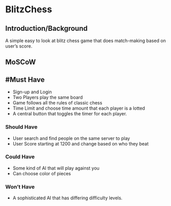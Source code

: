 # BlitzChess

## Introduction/Background
A simple easy to look at blitz chess game that does match-making based on user’s score.


## MoSCoW

## #Must Have
- Sign-up and Login
- Two Players play the same board 
- Game follows all the rules of classic chess
- Time Limit and choose time amount that each player is a lotted 
- A central button that toggles the timer for each player.

### Should Have
- User search and find people on the same server to play
- User Score starting at 1200 and change based on who they beat

### Could Have
- Some kind of AI that will play against you
- Can choose color of pieces

### Won’t Have
- A sophisticated AI that has differing difficulty levels.
